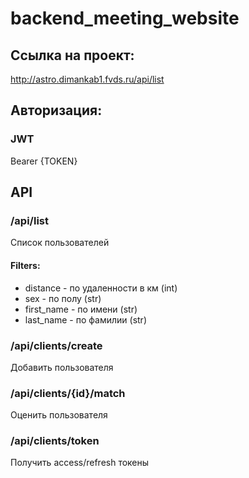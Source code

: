 # backend_meeting_website

## Ссылка на проект:
http://astro.dimankab1.fvds.ru/api/list

## Авторизация:
### JWT
Bearer {TOKEN}

## API
### /api/list
Список пользователей
#### Filters:
- distance - по удаленности в км (int)
- sex - по полу (str)
- first_name - по имени (str)
- last_name - по фамилии (str)
### /api/clients/create
Добавить пользователя
### /api/clients/{id}/match
Оценить пользователя
### /api/clients/token
Получить access/refresh токены
